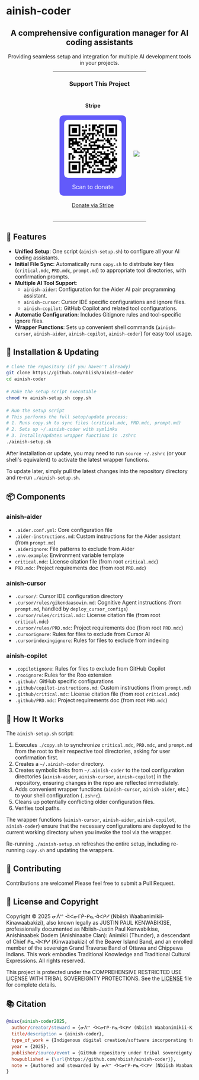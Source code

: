 # ainish-coder

<div align="center">
  <h2>A comprehensive configuration manager for AI coding assistants</h2>
  <p>Providing seamless setup and integration for multiple AI development tools in your projects.</p>

  <hr width="50%">
  
  <h3>Support This Project</h3>
  <div style="display: flex; justify-content: center; gap: 20px; margin: 20px 0;">
    <div>
      <h4>Stripe</h4>
      <img src="qr-stripe-donation.png" alt="Scan to donate" width="180"/>
      <p><a href="https://raw.githubusercontent.com/nbiish/license-for-all-works/8e9b73b269add9161dc04bbdd79f818c40fca14e/qr-stripe-donation.png">Donate via Stripe</a></p>
    </div>
    <div style="display: flex; align-items: center;">
      <a href="https://www.buymeacoffee.com/nbiish"><img src="https://img.buymeacoffee.com/button-api/?text=Buy me a coffee&emoji=&slug=nbiish&button_colour=FFDD00&font_colour=000000&font_family=Cookie&outline_colour=000000&coffee_colour=ffffff" /></a>
    </div>
  </div>
  
  <hr width="50%">
</div>

## 🌟 Features

- **Unified Setup**: One script (`ainish-setup.sh`) to configure all your AI coding assistants.
- **Initial File Sync**: Automatically runs `copy.sh` to distribute key files (`critical.mdc`, `PRD.mdc`, `prompt.md`) to appropriate tool directories, with confirmation prompts.
- **Multiple AI Tool Support**: 
  - `ainish-aider`: Configuration for the Aider AI pair programming assistant.
  - `ainish-cursor`: Cursor IDE specific configurations and ignore files.
  - `ainish-copilot`: GitHub Copilot and related tool configurations.
- **Automatic Configuration**: Includes Gitignore rules and tool-specific ignore files.
- **Wrapper Functions**: Sets up convenient shell commands (`ainish-cursor`, `ainish-aider`, `ainish-copilot`, `ainish-coder`) for easy tool usage.

## 🚀 Installation & Updating

```bash
# Clone the repository (if you haven't already)
git clone https://github.com/nbiish/ainish-coder
cd ainish-coder

# Make the setup script executable
chmod +x ainish-setup.sh copy.sh

# Run the setup script
# This performs the full setup/update process:
# 1. Runs copy.sh to sync files (critical.mdc, PRD.mdc, prompt.md)
# 2. Sets up ~/.ainish-coder with symlinks
# 3. Installs/Updates wrapper functions in .zshrc
./ainish-setup.sh
```

After installation or update, you may need to run `source ~/.zshrc` (or your shell's equivalent) to activate the latest wrapper functions.

To update later, simply pull the latest changes into the repository directory and re-run `./ainish-setup.sh`.

## 📦 Components

### ainish-aider
- `.aider.conf.yml`: Core configuration file
- `.aider-instructions.md`: Custom instructions for the Aider assistant (from `prompt.md`)
- `.aiderignore`: File patterns to exclude from Aider
- `.env.example`: Environment variable template
- `critical.mdc`: License citation file (from root `critical.mdc`)
- `PRD.mdc`: Project requirements doc (from root `PRD.mdc`)

### ainish-cursor
- `.cursor/`: Cursor IDE configuration directory
- `.cursor/rules/gikendaasowin.md`: Cognitive Agent instructions (from `prompt.md`, handled by `deploy_cursor_configs`)
- `.cursor/rules/critical.mdc`: License citation file (from root `critical.mdc`)
- `.cursor/rules/PRD.mdc`: Project requirements doc (from root `PRD.mdc`)
- `.cursorignore`: Rules for files to exclude from Cursor AI
- `.cursorindexingignore`: Rules for files to exclude from indexing

### ainish-copilot
- `.copilotignore`: Rules for files to exclude from GitHub Copilot
- `.rooignore`: Rules for the Roo extension
- `.github/`: GitHub specific configurations
- `.github/copilot-instructions.md`: Custom instructions (from `prompt.md`)
- `.github/critical.mdc`: License citation file (from root `critical.mdc`)
- `.github/PRD.mdc`: Project requirements doc (from root `PRD.mdc`)

## 🔧 How It Works

The `ainish-setup.sh` script:
1. Executes `./copy.sh` to synchronize `critical.mdc`, `PRD.mdc`, and `prompt.md` from the root to their respective tool directories, asking for user confirmation first.
2. Creates a `~/.ainish-coder` directory.
3. Creates symbolic links from `~/.ainish-coder` to the tool configuration directories (`ainish-aider`, `ainish-cursor`, `ainish-copilot`) in the repository, ensuring changes in the repo are reflected immediately.
4. Adds convenient wrapper functions (`ainish-cursor`, `ainish-aider`, etc.) to your shell configuration (`.zshrc`).
5. Cleans up potentially conflicting older configuration files.
6. Verifies tool paths.

The wrapper functions (`ainish-cursor`, `ainish-aider`, `ainish-copilot`, `ainish-coder`) ensure that the necessary configurations are deployed to the current working directory when you invoke the tool via the wrapper.

Re-running `./ainish-setup.sh` refreshes the entire setup, including re-running `copy.sh` and updating the wrappers.

## 🤝 Contributing

Contributions are welcome! Please feel free to submit a Pull Request.

## 📝 License and Copyright

Copyright © 2025 ᓂᐲᔥ ᐙᐸᓂᒥᑮ-ᑭᓇᐙᐸᑭᓯ (Nbiish Waabanimikii-Kinawaabakizi), also known legally as JUSTIN PAUL KENWABIKISE, professionally documented as Nbiish-Justin Paul Kenwabikise, Anishinaabek Dodem (Anishinaabe Clan): Animikii (Thunder), a descendant of Chief ᑭᓇᐙᐸᑭᓯ (Kinwaabakizi) of the Beaver Island Band, and an enrolled member of the sovereign Grand Traverse Band of Ottawa and Chippewa Indians. This work embodies Traditional Knowledge and Traditional Cultural Expressions. All rights reserved.

This project is protected under the COMPREHENSIVE RESTRICTED USE LICENSE WITH TRIBAL SOVEREIGNTY PROTECTIONS. See the [LICENSE](LICENSE) file for complete details.

## 📚 Citation

```bibtex
@misc{ainish-coder2025,
  author/creator/steward = {ᓂᐲᔥ ᐙᐸᓂᒥᑮ-ᑭᓇᐙᐸᑭᓯ (Nbiish Waabanimikii-Kinawaabakizi), also known legally as JUSTIN PAUL KENWABIKISE, professionally documented as Nbiish-Justin Paul Kenwabikise, Anishinaabek Dodem (Anishinaabe Clan): Animikii (Thunder), descendant of Chief ᑭᓇᐙᐸᑭᓯ (Kinwaabakizi) of the Beaver Island Band and enrolled member of the sovereign Grand Traverse Band of Ottawa and Chippewa Indians},
  title/description = {ainish-coder},
  type_of_work = {Indigenous digital creation/software incorporating traditional knowledge and cultural expressions},
  year = {2025},
  publisher/source/event = {GitHub repository under tribal sovereignty protections},
  howpublished = {\url{https://github.com/nbiish/ainish-coder}},
  note = {Authored and stewarded by ᓂᐲᔥ ᐙᐸᓂᒥᑮ-ᑭᓇᐙᐸᑭᓯ (Nbiish Waabanimikii-Kinawaabakizi), also known legally as JUSTIN PAUL KENWABIKISE, professionally documented as Nbiish-Justin Paul Kenwabikise, Anishinaabek Dodem (Anishinaabe Clan): Animikii (Thunder), descendant of Chief ᑭᓇᐙᐸᑭᓯ (Kinwaabakizi) of the Beaver Island Band and enrolled member of the sovereign Grand Traverse Band of Ottawa and Chippewa Indians. This work embodies Indigenous intellectual property, traditional knowledge systems (TK), traditional cultural expressions (TCEs), and associated data protected under tribal law, federal Indian law, treaty rights, Indigenous Data Sovereignty principles, and international indigenous rights frameworks including UNDRIP. All usage, benefit-sharing, and data governance are governed by the COMPREHENSIVE RESTRICTED USE LICENSE FOR INDIGENOUS CREATIONS WITH TRIBAL SOVEREIGNTY, DATA SOVEREIGNTY, AND WEALTH RECLAMATION PROTECTIONS.}
}
```